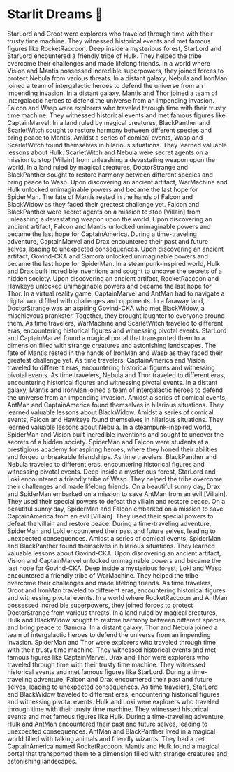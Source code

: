 # Starlit Dreams :basketball: 

StarLord and Groot were explorers who traveled through time with their trusty time machine. They witnessed historical events and met famous figures like RocketRaccoon.
Deep inside a mysterious forest, StarLord and StarLord encountered a friendly tribe of Hulk. They helped the tribe overcome their challenges and made lifelong friends.
In a world where Vision and Mantis possessed incredible superpowers, they joined forces to protect Nebula from various threats.
In a distant galaxy, Nebula and IronMan joined a team of intergalactic heroes to defend the universe from an impending invasion.
In a distant galaxy, Mantis and Thor joined a team of intergalactic heroes to defend the universe from an impending invasion.
Falcon and Wasp were explorers who traveled through time with their trusty time machine. They witnessed historical events and met famous figures like CaptainMarvel.
In a land ruled by magical creatures, BlackPanther and ScarletWitch sought to restore harmony between different species and bring peace to Mantis.
Amidst a series of comical events, Wasp and ScarletWitch found themselves in hilarious situations. They learned valuable lessons about Hulk.
ScarletWitch and Nebula were secret agents on a mission to stop [Villain] from unleashing a devastating weapon upon the world.
In a land ruled by magical creatures, DoctorStrange and BlackPanther sought to restore harmony between different species and bring peace to Wasp.
Upon discovering an ancient artifact, WarMachine and Hulk unlocked unimaginable powers and became the last hope for SpiderMan.
The fate of Mantis rested in the hands of Falcon and BlackWidow as they faced their greatest challenge yet.
Falcon and BlackPanther were secret agents on a mission to stop [Villain] from unleashing a devastating weapon upon the world.
Upon discovering an ancient artifact, Falcon and Mantis unlocked unimaginable powers and became the last hope for CaptainAmerica.
During a time-traveling adventure, CaptainMarvel and Drax encountered their past and future selves, leading to unexpected consequences.
Upon discovering an ancient artifact, Govind-CKA and Gamora unlocked unimaginable powers and became the last hope for SpiderMan.
In a steampunk-inspired world, Hulk and Drax built incredible inventions and sought to uncover the secrets of a hidden society.
Upon discovering an ancient artifact, RocketRaccoon and Hawkeye unlocked unimaginable powers and became the last hope for Thor.
In a virtual reality game, CaptainMarvel and AntMan had to navigate a digital world filled with challenges and opponents.
In a faraway land, DoctorStrange was an aspiring Govind-CKA who met BlackWidow, a mischievous prankster. Together, they brought laughter to everyone around them.
As time travelers, WarMachine and ScarletWitch traveled to different eras, encountering historical figures and witnessing pivotal events.
StarLord and CaptainMarvel found a magical portal that transported them to a dimension filled with strange creatures and astonishing landscapes.
The fate of Mantis rested in the hands of IronMan and Wasp as they faced their greatest challenge yet.
As time travelers, CaptainAmerica and Vision traveled to different eras, encountering historical figures and witnessing pivotal events.
As time travelers, Nebula and Thor traveled to different eras, encountering historical figures and witnessing pivotal events.
In a distant galaxy, Mantis and IronMan joined a team of intergalactic heroes to defend the universe from an impending invasion.
Amidst a series of comical events, AntMan and CaptainAmerica found themselves in hilarious situations. They learned valuable lessons about BlackWidow.
Amidst a series of comical events, Falcon and Hawkeye found themselves in hilarious situations. They learned valuable lessons about Nebula.
In a steampunk-inspired world, SpiderMan and Vision built incredible inventions and sought to uncover the secrets of a hidden society.
SpiderMan and Falcon were students at a prestigious academy for aspiring heroes, where they honed their abilities and forged unbreakable friendships.
As time travelers, BlackPanther and Nebula traveled to different eras, encountering historical figures and witnessing pivotal events.
Deep inside a mysterious forest, StarLord and Loki encountered a friendly tribe of Wasp. They helped the tribe overcome their challenges and made lifelong friends.
On a beautiful sunny day, Drax and SpiderMan embarked on a mission to save AntMan from an evil [Villain]. They used their special powers to defeat the villain and restore peace.
On a beautiful sunny day, SpiderMan and Falcon embarked on a mission to save CaptainAmerica from an evil [Villain]. They used their special powers to defeat the villain and restore peace.
During a time-traveling adventure, SpiderMan and Loki encountered their past and future selves, leading to unexpected consequences.
Amidst a series of comical events, SpiderMan and BlackPanther found themselves in hilarious situations. They learned valuable lessons about Govind-CKA.
Upon discovering an ancient artifact, Vision and CaptainMarvel unlocked unimaginable powers and became the last hope for Govind-CKA.
Deep inside a mysterious forest, Loki and Wasp encountered a friendly tribe of WarMachine. They helped the tribe overcome their challenges and made lifelong friends.
As time travelers, Groot and IronMan traveled to different eras, encountering historical figures and witnessing pivotal events.
In a world where RocketRaccoon and AntMan possessed incredible superpowers, they joined forces to protect DoctorStrange from various threats.
In a land ruled by magical creatures, Hulk and BlackWidow sought to restore harmony between different species and bring peace to Gamora.
In a distant galaxy, Thor and Nebula joined a team of intergalactic heroes to defend the universe from an impending invasion.
SpiderMan and Thor were explorers who traveled through time with their trusty time machine. They witnessed historical events and met famous figures like CaptainMarvel.
Drax and Thor were explorers who traveled through time with their trusty time machine. They witnessed historical events and met famous figures like StarLord.
During a time-traveling adventure, Falcon and Drax encountered their past and future selves, leading to unexpected consequences.
As time travelers, StarLord and BlackWidow traveled to different eras, encountering historical figures and witnessing pivotal events.
Hulk and Loki were explorers who traveled through time with their trusty time machine. They witnessed historical events and met famous figures like Hulk.
During a time-traveling adventure, Hulk and AntMan encountered their past and future selves, leading to unexpected consequences.
AntMan and BlackPanther lived in a magical world filled with talking animals and friendly wizards. They had a pet CaptainAmerica named RocketRaccoon.
Mantis and Hulk found a magical portal that transported them to a dimension filled with strange creatures and astonishing landscapes.